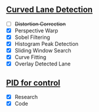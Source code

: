 ## [Curved Lane Detection](https://www.hackster.io/kemfic/curved-lane-detection-34f771)
- [ ] ~~Distortion Correction~~
- [x] Perspective Warp
- [x] Sobel Filtering
- [x] Histogram Peak Detection
- [x] Sliding Window Search
- [x] Curve Fitting
- [x] Overlay Detected Lane

## [PID for control](https://medium.com/intro-to-artificial-intelligence/pid-controller-udacitys-self-driving-car-nanodegree-c4fd15bdc981)
- [x] Research
- [x] Code
